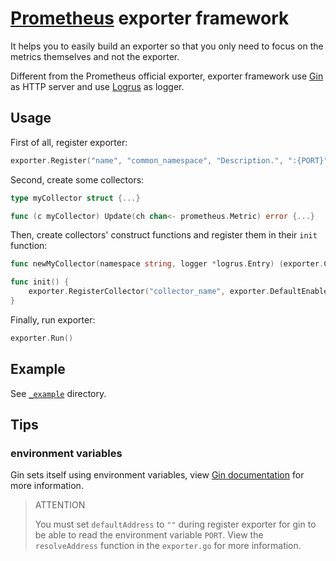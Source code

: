 # [Prometheus](https://github.com/prometheus/prometheus) exporter framework

It helps you to easily build an exporter so that you only need to focus on the metrics themselves and not the exporter.

Different from the Prometheus official exporter, exporter framework use [Gin](https://github.com/gin-gonic/gin) as HTTP server and use [Logrus](https://github.com/sirupsen/logrus) as logger.

## Usage

First of all, register exporter:

```go
exporter.Register("name", "common_namespace", "Description.", ":{PORT}", logrusLogger)
```

Second, create some collectors:

```go
type myCollector struct {...}

func (c myCollector) Update(ch chan<- prometheus.Metric) error {...}
```

Then, create collectors' construct functions and register them in their `init` function:

```go
func newMyCollector(namespace string, logger *logrus.Entry) (exporter.Collector, error) {...}

func init() {
    exporter.RegisterCollector("collector_name", exporter.DefaultEnabled, newMyCollector)
}
```

Finally, run exporter:

```go
exporter.Run()
```

## Example

See [`_example`](https://github.com/rea1shane/exporter/tree/main/_example) directory.

## Tips

### environment variables

Gin sets itself using environment variables, view [Gin documentation](https://github.com/gin-gonic/gin#documentation) for more information.

> ATTENTION
>
> You must set `defaultAddress` to `""` during register exporter for gin to be able to read the environment variable `PORT`. View the `resolveAddress` function in the `exporter.go` for more information.
